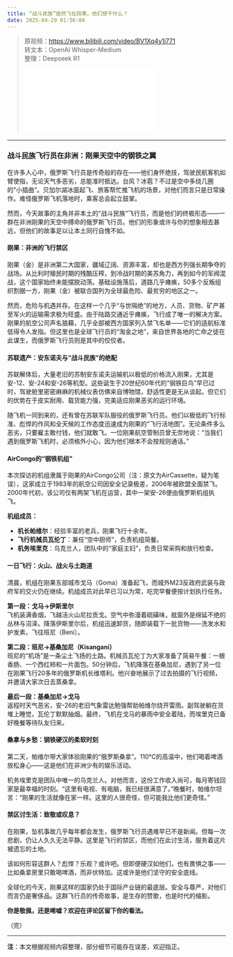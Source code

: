 ```yaml
---
title: “战斗民族”居然飞在刚果，他们想干什么？
date: 2025-04-29 01:56:04
---
```


> 原视频：https://www.bilibili.com/video/BV1Xq4y1j771<br>转文本：OpenAI Whisper-Medium<br>整理：Deepseek R1
>
> <iframe src="//player.bilibili.com/player.html?bvid=BV1Xq4y1j771&autoplay=0" scrolling="no" border="0" frameborder="no" framespacing="0" allowfullscreen="true"></iframe>

---

### **战斗民族飞行员在非洲：刚果天空中的钢铁之翼**  

在许多人心中，俄罗斯飞行员是传奇般的存在——他们身怀绝技，驾驶民航客机如臂使指，无论天气多恶劣，总能准时抵达。台风？冰雹？不过是空中多绕几圈的“小插曲”。贝加尔湖冰面起飞、旅客帮忙推飞机的场景，对他们而言只是日常操作。难怪俄罗斯飞机落地时，乘客总会起立鼓掌。  

然而，今天故事的主角并非本土的“战斗民族”飞行员，而是他们的终极形态——一群在非洲刚果的天空中搏命的俄罗斯飞行员。他们的形象或许与你的想象相去甚远，但他们的故事足以让本土同行自愧不如。  

#### **刚果：非洲的飞行禁区**  
刚果（金）是非洲第二大国家，疆域辽阔、资源丰富，却也是西方列强长期争夺的战场。从比利时殖民时期的残酷压榨，到冷战时期的美苏角力，再到如今的军阀混战，这个国家始终未能摆脱动荡。基础设施落后，道路几乎瘫痪，50多个反叛组织割据一方，刚果（金）被联合国列为全球最危险、最贫穷的地区之一。  

然而，危险与机遇并存。在这样一个几乎“与世隔绝”的地方，人员、货物、矿产甚至军火的运输需求极为旺盛。由于陆路交通近乎瘫痪，飞行成了唯一的解决方案。刚果的航空公司声名狼藉，几乎全部被西方国家列入禁飞名单——它们的适航标准低得令人发指。但这里也是全球飞行员的“淘金之地”，来自世界各地的亡命之徒在此谋生，而俄罗斯飞行员则是其中的佼佼者。  

#### **苏联遗产：安东诺夫与“战斗民族”的绝配**  
苏联解体后，大量老旧的苏制安东诺夫运输机以极低的价格流入刚果，尤其是安-12、安-24和安-26等机型。这些诞生于20世纪60年代的“钢铁巨鸟”早已过时，驾驶舱里密密麻麻的机械仪表仿佛来自博物馆，舒适性更是无从谈起。但它们的优势在于皮实耐用、载货能力强，完美适应刚果恶劣的运行环境。  

随飞机一同到来的，还有曾在苏联军队服役的俄罗斯飞行员。他们以极低的飞行标准、彪悍的作风和全天候的工作态度迅速成为刚果的“飞行活地图”。无论条件多么恶劣，只要雇主敢付钱，他们就敢飞。一位刚果航空管制员曾无奈地说：“当我们遇到俄罗斯飞机时，必须格外小心，因为他们根本不会按规则通话。”  

#### **AirCongo的“钢铁机组”**  
本次探访的机组隶属于刚果的AirCongo公司（注：原文为AirCassette，疑为笔误），这家成立于1983年的航空公司因安全记录极差，2006年被欧盟全面禁飞。2000年代初，该公司仅有两架飞机在运营，其中一架安-26便由俄罗斯机组执飞。  

**机组成员：**  
- **机长帕维尔**：经验丰富的老兵，刚果飞行十余年。  
- **飞行机械员瓦伦丁**：兼任“空中厨师”，负责机组简餐。  
- **机务埃里克**：乌克兰人，团队中的“家庭主妇”，负责日常采购和放行检查。  

#### **一日飞行：火山、战火与土跑道**  
清晨，机组在刚果东部城市戈马（Goma）准备起飞，而城外M23反政府武装与政府军的交火仍在继续。机组成员对此早已习以为常，吃完早餐便按计划执行任务。  

**第一段：戈马→伊斯里尔**  
飞机装满香烟，飞越活火山尼拉贡戈。空气中弥漫着硫磺味，舷窗外是绵延不绝的丛林与沼泽。降落伊斯里尔后，机组迅速卸货，随即装载下一批货物——洗发水和护发素，飞往班尼（Beni）。  

**第二段：班尼→基桑加尼（Kisangani）**  
班尼的“机场”是一条尘土飞扬的土路。机械员瓦伦丁为大家准备了简易午餐：一根香肠、一个西红柿和一片面包。50分钟后，飞机降落在基桑加尼，遇到了另一位在刚果飞行20多年的俄罗斯机长维塔利。他兴奋地展示了过去拍摄的飞行视频，并邀请大家次日去蒸桑拿。  

**最后一段：基桑加尼→戈马**  
返程时天气恶劣，安-26的老旧气象雷达勉强帮助帕维尔绕开雷雨。副驾驶躺在货堆上睡觉，瓦伦丁默默抽烟。最终，飞机在戈马的暴雨中安全着陆，而埃里克已备好晚餐等待队友归来。  

#### **桑拿与乡愁：钢铁硬汉的柔软时刻**  
第二天，帕维尔带大家体验刚果的“俄罗斯桑拿”。110℃的高温中，他们喝着啤酒放松身心——这是他们在非洲少有的娱乐活动。  

机务埃里克是团队中唯一的乌克兰人。对他而言，这份工作收入尚可，每月寄钱回家是最幸福的时刻。“这里有电视、有电脑，我已经很满意了。”晚餐时，帕维尔坦言：“刚果的生活就像在家一样。这里的人很奇怪，但可能我比他们更奇怪。”  

#### **禁区讨生活：致敬或叹息？**  
在刚果，坠机事故几乎每年都会发生，俄罗斯飞行员遇难早已不是新闻。但每一次悲剧，仍让人久久无法平静。这里是飞行的禁区，而他们在此讨生活，服务着这片被遗忘的土地。  

该如何形容这群人？彪悍？乐观？或许吧。但即便硬汉如他们，也有畏惧之事——比如桑拿房里只敢喝啤酒，而非伏特加。这或许是他们坚守的安全底线。  

全球化的今天，刚果这样的国家仍处于国际产业链的最底层。安全与尊严，对他们而言仍是奢侈品。这群飞行员的传奇故事，是生存的赞歌，也是时代的缩影。  

**你是敬佩，还是唏嘘？欢迎在评论区留下你的看法。**  

（完）  

---  
**注**：本文根据视频内容整理，部分细节可能存在误差，欢迎指正。